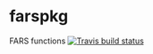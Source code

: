 # farspkg
FARS functions
 [![Travis build status](https://travis-ci.org/lanconi/farspkg.svg?branch=master)](https://travis-ci.org/lanconi/farspkg)
